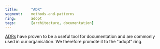 ```yaml
---
title:      "ADR"
segment:    methods-and-patterns
ring:       adopt
tags:       [architecture, documentation]
---
```


[ADRs](https://adr.github.io/) have proven to be a useful tool for documentation and are commonly used in
our organisation. We therefore promote it to the "adopt" ring.
